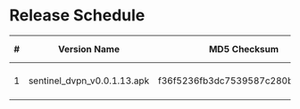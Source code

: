 Release Schedule
===


| # | Version Name | MD5 Checksum | Release Date |
| -------- | -------- | -------- | --------- |
| 1     | sentinel_dvpn_v0.0.1.13.apk | f36f5236fb3dc7539587c280bf88ead7     | 17th July 2018

